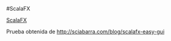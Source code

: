 #ScalaFX

[ScalaFX][]

Prueba obtenida de http://sciabarra.com/blog/scalafx-easy-gui


[ScalaFX]: http://www.scalafx.org/ "ScalaFX * simpler way"
